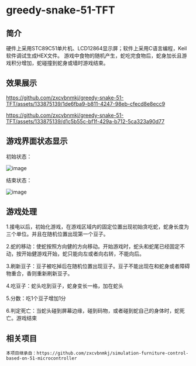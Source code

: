 # greedy-snake-51-TFT
## 简介
硬件上采用STC89C51单片机、LCD12864显示屏；软件上采用C语言编程，Keil软件调试生成HEX文件。
游戏中食物的随机产生，蛇吃完食物后，蛇身加长且游戏积分增加，蛇碰撞到蛇身或墙时游戏结束。
## 效果展示



https://github.com/zxcvbnmkj/greedy-snake-51-TFT/assets/133875139/1de6fba9-b811-4247-98eb-cfecd8e8ecc9



https://github.com/zxcvbnmkj/greedy-snake-51-TFT/assets/133875139/d1c5b55c-bf1f-429a-b712-5ca323a90d77



## 游戏界面状态显示
初始状态：

![image](https://github.com/zxcvbnmkj/greedy-snake-51-TFT/assets/133875139/14becb0e-f17a-4ebd-8082-3304620c0f99)

结束状态：

![image](https://github.com/zxcvbnmkj/greedy-snake-51-TFT/assets/133875139/be5bdf0a-6c51-47e8-9899-14b16d76f754)


## 游戏处理
1.接电以后，初始化游戏，在游戏区域内的固定位置出现初始贪吃蛇，蛇身长度为三个单位。并且在随机位置出现第一个豆子。

2.蛇的移动：使蛇按照方向健的方向移动。开始游戏时，蛇头和蛇尾已经固定不动，按开始健游戏开始，蛇只能向左或者向右转，不能向后。

3.刷新豆子：豆子被吃掉后在随机位置出现豆子。豆子不能出现在和蛇身或者障碍物重合，香则重新刷新豆子。

4.吃豆子：蛇头吃到豆子，蛇身变长一格，加在蛇头

5.分数：吃1个豆子增加1分

6.判定死亡：当蛇头碰到屏幕边缘，碰到码物，或者碰到蛇自己的身体时，蛇死亡。游戏结束

## 相关项目

```
本项目继承自：https://github.com/zxcvbnmkj/simulation-furniture-control-based-on-51-microcontroller
```
